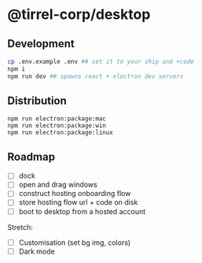 # @tirrel-corp/desktop

## Development

```bash
cp .env.example .env ## set it to your ship and +code
npm i
npm run dev ## spawns react + electron dev servers
```

## Distribution

```
npm run electron:package:mac
npm run electron:package:win
npm run electron:package:linux
```

## Roadmap

- [ ] dock
- [ ] open and drag windows
- [ ] construct hosting onboarding flow
- [ ] store hosting flow url + code on disk
- [ ] boot to desktop from a hosted account

Stretch:

- [ ] Customisation (set bg img, colors)
- [ ] Dark mode